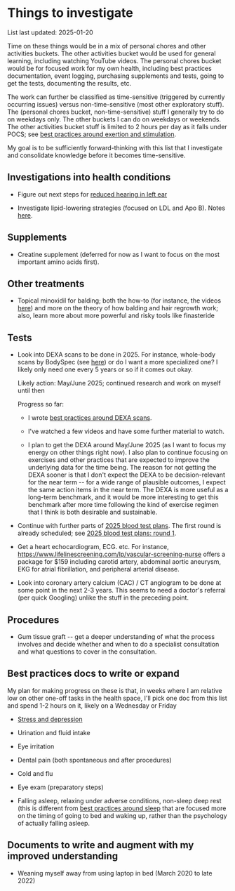 # Things to investigate

List last updated: 2025-01-20

Time on these things would be in a mix of personal chores and other
activities buckets. The other activities bucket would be used for
general learning, including watching YouTube videos. The personal
chores bucket would be for focused work for my own health, including
best practices documentation, event logging, purchasing supplements
and tests, going to get the tests, documenting the results, etc.

The work can further be classified as time-sensitive (triggered by
currently occurring issues) versus non-time-sensitive (most other
exploratory stuff). The (personal chores bucket, non-time-sensitive)
stuff I generally try to do on weekdays only. The other buckets I can
do on weekdays or weekends. The other activities bucket stuff is
limited to 2 hours per day as it falls under POCS; see [best practices
around exertion and
stimulation](../best-practices/best-practices-around-exertion-and-stimulation.md).

My goal is to be sufficiently forward-thinking with this list that I
investigate and consolidate knowledge before it becomes
time-sensitive.

## Investigations into health conditions

* Figure out next steps for [reduced hearing in left
  ear](../events/2024/2024-11-29-reduced-hearing-in-left-ear.md)

* Investigate lipid-lowering strategies (focused on LDL and Apo
  B). Notes [here](lipid-lowering-strategies.md).

## Supplements

* Creatine supplement (deferred for now as I want to focus on the most
  important amino acids first).

## Other treatments

* Topical minoxidil for balding; both the how-to (for instance, the
  videos
  [here](https://www.youtube.com/results?search_query=how+to+use+minoxidil))
  and more on the theory of how balding and hair regrowth work; also,
  learn more about more powerful and risky tools like finasteride

## Tests

* Look into DEXA scans to be done in 2025. For instance, whole-body
  scans by BodySpec (see
  [here](https://www.bodyspec.com/blog/post/dexa_faq)) or do I want a
  more specialized one? I likely only need one every 5 years or so if
  it comes out okay.

  Likely action: May/June 2025; continued research and work on myself
  until then

  Progress so far:

  * I wrote [best practices around DEXA
    scans](../best-practices/best-practices-around-dexa-scans.md).

  * I've watched a few videos and have some further material to watch.

  * I plan to get the DEXA around May/June 2025 (as I want to focus my
    energy on other things right now). I also plan to continue
    focusing on exercises and other practices that are expected to
    improve the underlying data for the time being. The reason for not
    getting the DEXA sooner is that I don't expect the DEXA to be
    decision-relevant for the near term -- for a wide range of
    plausible outcomes, I expect the same action items in the near
    term. The DEXA is more useful as a long-term benchmark, and it
    would be more interesting to get this benchmark after more time
    following the kind of exercise regimen that I think is both
    desirable and sustainable.

* Continue with further parts of [2025 blood test
  plans](../events/2025/2025-blood-test-plans.md). The first round is
  already scheduled; see [2025 blood test plans: round
  1](../events/2025/2025-blood-test-plans-round-1.md).

* Get a heart echocardiogram, ECG. etc. For instance,
  https://www.lifelinescreening.com/lp/vascular-screening-nurse offers
  a package for $159 including carotid artery, abdominal aortic
  aneurysm, EKG for atrial fibrillation, and peripheral arterial
  disease.

* Look into coronary artery calcium (CAC) / CT angiogram to be done at
  some point in the next 2-3 years. This seems to need a doctor's
  referral (per quick Googling) unlike the stuff in the preceding
  point.

## Procedures

* Gum tissue graft -- get a deeper understanding of what the process
  involves and decide whether and when to do a specialist consultation
  and what questions to cover in the consultation.

## Best practices docs to write or expand

My plan for making progress on these is that, in weeks where I am
relative low on other one-off tasks in the health space, I'll pick one
doc from this list and spend 1-2 hours on it, likely on a Wednesday or
Friday

* [Stress and depression](../best-practices/best-practices-around-stress-and-depression.md)

* Urination and fluid intake

* Eye irritation

* Dental pain (both spontaneous and after procedures)

* Cold and flu

* Eye exam (preparatory steps)

* Falling asleep, relaxing under adverse conditions, non-sleep deep
  rest (this is different from [best practices around
  sleep](../best-practices/best-practices-around-sleep.md) that are
  focused more on the timing of going to bed and waking up, rather
  than the psychology of actually falling asleep.

## Documents to write and augment with my improved understanding

* Weaning myself away from using laptop in bed (March 2020 to late 2022)
